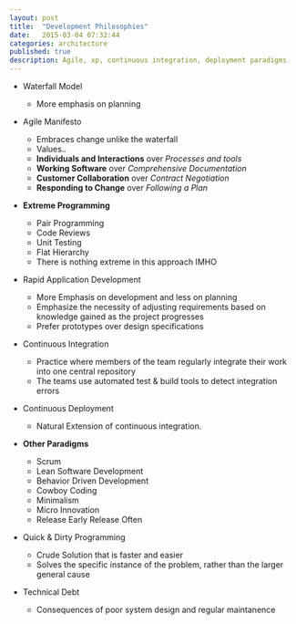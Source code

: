 ```yaml
---
layout: post
title:  "Development Philosophies"
date:   2015-03-04 07:32:44
categories: architecture
published: true
description: Agile, xp, continuous integration, deployment paradigms
---
```


* Waterfall Model
  * More emphasis on planning

* Agile Manifesto
  * Embraces change unlike the waterfall
  * Values..
  * __Individuals and Interactions__ over *Processes and tools*
  * __Working Software__ over *Comprehensive Documentation*
  * __Customer Collaboration__ over *Contract Negotiation*
  * __Responding to Change__ over *Following a Plan*

* __Extreme Programming__
  * Pair Programming
  * Code Reviews
  * Unit Testing
  * Flat Hierarchy
  * There is nothing extreme in this approach IMHO

* Rapid Application Development
  * More Emphasis on development and less on planning
  * Emphasize the necessity of adjusting requirements based on knowledge gained as the project progresses
  * Prefer prototypes over design specifications

* Continuous Integration  
  * Practice where members of the team regularly integrate their work into one central repository
  * The teams use automated test & build tools to detect integration errors

* Continuous Deployment
  * Natural Extension of continuous integration. 

* __Other Paradigms__
  * Scrum  
  * Lean Software Development
  * Behavior Driven Development
  * Cowboy Coding
  * Minimalism
  * Micro Innovation
  * Release Early Release Often
  
* Quick & Dirty Programming
  * Crude Solution that is faster and easier
  * Solves the specific instance of the problem, rather than the larger general cause

* Technical Debt
  * Consequences of poor system design and regular maintanence

